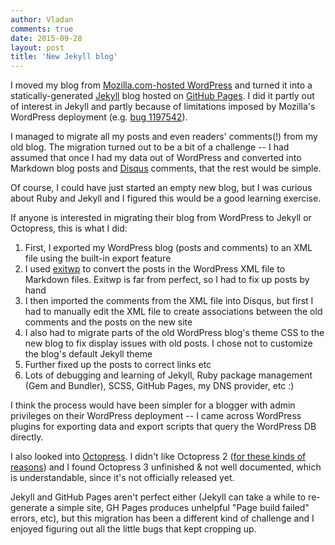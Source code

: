 ```yaml
---
author: Vladan
comments: true
date: 2015-09-28
layout: post
title: 'New Jekyll blog'
---
```

I moved my blog from [Mozilla.com-hosted WordPress](https://blog.mozilla.com/vdjeric) and turned it into a statically-generated [Jekyll](http://jekyllrb.com/) blog hosted on [GitHub Pages](https://pages.github.com/). I did it partly out of interest in Jekyll and partly because of limitations imposed by Mozilla's WordPress deployment (e.g. [bug 1197542](https://bugzilla.mozilla.org/show_bug.cgi?id=1197542)).

I managed to migrate all my posts and even readers' comments(!) from my old blog. The migration turned out to be a bit of a challenge -- I had assumed that once I had my data out of WordPress and converted into Markdown blog posts and [Disqus](https://help.disqus.com/customer/portal/articles/466179-what-is-disqus-) comments, that the rest would be simple.

Of course, I could have just started an empty new blog, but I was curious about Ruby and Jekyll and I figured this would be a good learning exercise.

If anyone is interested in migrating their blog from WordPress to Jekyll or Octopress, this is what I did:

1. First, I exported my WordPress blog (posts and comments) to an XML file using the built-in export feature
1. I used [exitwp](https://github.com/thomasf/exitwp) to convert the posts in the WordPress XML file to Markdown files. Exitwp is far from perfect, so I had to fix up posts by hand
1. I then imported the comments from the XML file into Disqus, but first I had to manually edit the XML file to create associations between the old comments and the posts on the new site
1. I also had to migrate parts of the old WordPress blog's theme CSS to the new blog to fix display issues with old posts. I chose not to customize the blog's default Jekyll theme
1. Further fixed up the posts to correct links etc
1. Lots of debugging and learning of Jekyll, Ruby package management (Gem and Bundler), SCSS, GitHub Pages, my DNS provider, etc :)

I think the process would have been simpler for a blogger with admin privileges on their WordPress deployment -- I came across WordPress plugins for exporting data and export scripts that query the WordPress DB directly.

I also looked into [Octopress](http://octopress.org/docs/). I didn't like Octopress 2 ([for these kinds of reasons](http://octopress.org/2015/01/15/octopress-3.0-is-coming/)) and I found Octopress 3 unfinished & not well documented, which is understandable, since it's not officially released yet.

Jekyll and GitHub Pages aren't perfect either (Jekyll can take a while to re-generate a simple site, GH Pages produces unhelpful "Page build failed" errors, etc), but this migration has been a different kind of challenge and I enjoyed figuring out all the little bugs that kept cropping up.
